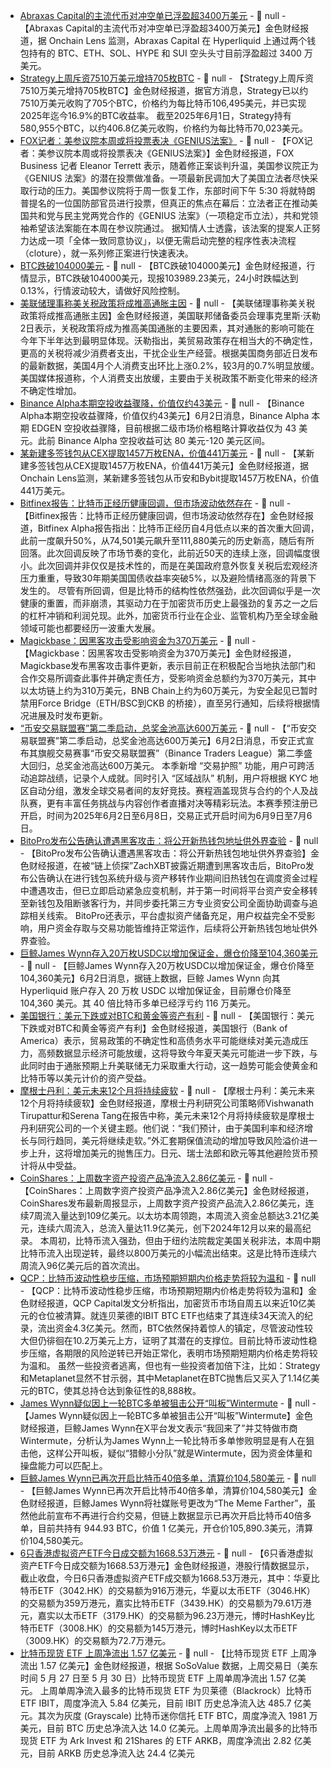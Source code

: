 - [Abraxas Capital的主流代币对冲空单已浮盈超3400万美元](https://x.com/OnchainLens/status/1929507857487241663) - 📰 null - 【Abraxas Capital的主流代币对冲空单已浮盈超3400万美元】金色财经报道，据 Onchain Lens 监测，Abraxas Capital 在 Hyperliquid 上通过两个钱包持有的 BTC、ETH、SOL、HYPE 和 SUI 空头头寸目前浮盈超过 3400 万美元。
- [Strategy上周斥资7510万美元增持705枚BTC](https://x.com/saylor/status/1929508945871163520) - 📰 null - 【Strategy上周斥资7510万美元增持705枚BTC】金色财经报道，据官方消息，Strategy已以约7510万美元收购了705个BTC，价格约为每比特币106,495美元，并已实现2025年迄今16.9%的BTC收益率。 
截至2025年6月1日，Strategy持有580,955个BTC，以约406.8亿美元收购，价格约为每比特币70,023美元。
- [FOX记者：美参议院本周或将投票表决《GENIUS法案》](https://x.com/EleanorTerrett/status/1929505709235793934) - 📰 null - 【FOX记者：美参议院本周或将投票表决《GENIUS法案》】金色财经报道，FOX Business 记者 Eleanor Terrett 表示，随着修正案谈判升温，美国参议院正为《GENIUS 法案》的潜在投票做准备。一项最新民调加大了美国立法者尽快采取行动的压力。美国参议院将于周一恢复工作，东部时间下午 5:30 将就特朗普提名的一位国防部官员进行投票，但真正的焦点在幕后：立法者正在推动美国共和党与民主党两党合作的《GENIUS 法案》（一项稳定币立法），共和党领袖希望该法案能在本周在参议院通过。 
据知情人士透露，该法案的提案人正努力达成一项「全体一致同意协议」，以便无需启动完整的程序性表决流程（cloture），就一系列修正案进行快速表决。
- [BTC跌破104000美元]() - 📰 null - 【BTC跌破104000美元】金色财经报道，行情显示，BTC跌破104000美元，现报103989.23美元，24小时跌幅达到0.13%，行情波动较大，请做好风险控制。
- [美联储理事称美关税政策将成推高通胀主因]() - 📰 null - 【美联储理事称美关税政策将成推高通胀主因】金色财经报道，美国联邦储备委员会理事克里斯·沃勒2日表示，关税政策将成为推高美国通胀的主要因素，其对通胀的影响可能在今年下半年达到最明显体现。沃勒指出，美贸易政策存在相当大的不确定性，更高的关税将减少消费者支出，干扰企业生产经营。根据美国商务部近日发布的最新数据，美国4月个人消费支出环比上涨0.2%，较3月的0.7%明显放缓。美国媒体报道称，个人消费支出放缓，主要由于关税政策不断变化带来的经济不确定性增加。
- [Binance Alpha本期空投收益骤降，价值仅约43美元]() - 📰 null - 【Binance Alpha本期空投收益骤降，价值仅约43美元】6月2日消息，Binance Alpha 本期 EDGEN 空投收益骤降，目前根据二级市场价格粗略计算收益仅为 43 美元。此前 Binance Alpha 空投收益可达 80 美元-120 美元区间。
- [某新建多签钱包从CEX提取1457万枚ENA，价值441万美元](https://x.com/OnchainLens/status/1929489183745392989) - 📰 null - 【某新建多签钱包从CEX提取1457万枚ENA，价值441万美元】金色财经报道，据Onchain Lens监测，某新建多签钱包从币安和Bybit提取1457万枚ENA，价值441万美元。
- [Bitfinex报告：比特币正经历健康回调，但市场波动依然存在](https://blog.bitfinex.com/bitfinex-alpha/bitfinex-alpha-volatile-markets-expected/) - 📰 null - 【Bitfinex报告：比特币正经历健康回调，但市场波动依然存在】金色财经报道，Bitfinex Alpha报告指出：比特币正经历自4月低点以来的首次重大回调，此前一度飙升50%，从74,501美元飙升至111,880美元的历史新高，随后有所回落。此次回调反映了市场节奏的变化，此前近50天的连续上涨，回调幅度很小。此次回调并非仅仅是技术性的，而是在美国政府意外恢复关税后宏观经济压力重重，导致30年期美国国债收益率突破5%，以及避险情绪高涨的背景下发生的。 
尽管有所回调，但是比特币的结构性依然强劲，此次回调似乎是一次健康的重置，而非崩溃，其驱动力在于加密货币历史上最强劲的复苏之一之后的杠杆冲销和利润兑现。此外，加密货币行业在企业、监管机构乃至全球金融领域可能也都要经历一波重大发展。
- [Magickbase：因黑客攻击受影响资金为370万美元](https://x.com/magickbase/status/1929480864917758172) - 📰 null - 【Magickbase：因黑客攻击受影响资金为370万美元】金色财经报道，Magickbase发布黑客攻击事件更新，表示目前正在积极配合当地执法部门和合作交易所调查此事件并确定责任方，受影响资金总额约为370万美元，其中以太坊链上约为310万美元，BNB Chain上约为60万美元，为安全起见已暂时禁用Force Bridge（ETH/BSC到CKB 的桥接），直至另行通知，后续将根据情况进展及时发布更新。
- [“币安交易联盟赛”第二季启动，总奖金池高达600万美元](https://www.binance.com/zh-CN/activity/trading-competition/traders-league-june-2025) - 📰 null - 【“币安交易联盟赛”第二季启动，总奖金池高达600万美元】6月2日消息，币安正式宣布其旗舰交易赛事“币安交易联盟赛”（Binance Traders League）第二季盛大回归，总奖金池高达600万美元。 
本季新增 “交易护照” 功能，用户可跨活动追踪战绩，记录个人成就。同时引入 “区域战队” 机制，用户将根据 KYC 地区自动分组，激发全球交易者间的友好竞技。赛程涵盖现货与合约的个人及战队赛，更有丰富任务挑战与内容创作者直播对决等精彩玩法。本赛季预注册已开启，时间为2025年6月2日至6月8日，交易正式开启时间为6月9日至7月6日。
- [BitoPro发布公告确认遭遇黑客攻击：将公开新热钱包地址供外界查验]() - 📰 null - 【BitoPro发布公告确认遭遇黑客攻击：将公开新热钱包地址供外界查验】金色财经报道，在被“链上侦探”ZachXBT披露近期遭到黑客攻击后，BitoPro发布公告确认在进行钱包系统升级与资产移转作业期间旧热钱包在调度资金过程中遭遇攻击，但已立即启动紧急应变机制，并于第一时间将平台资产安全移转至新钱包及阻断骇客行为，并同步委托第三方专业资安公司全面协助调查与追踪相关线索。 
BitoPro还表示，平台虚拟资产储备充足，用户权益完全不受影响，用户资金存取与交易功能皆维持正常运作，后续将公开新热钱包地址供外界查验。
- [巨鲸James Wynn存入20万枚USDC以增加保证金，爆仓价降至104,360美元]() - 📰 null - 【巨鲸James Wynn存入20万枚USDC以增加保证金，爆仓价降至104,360美元】6月2日消息，据链上数据，巨鲸 James Wynn 向其 Hyperliquid 账户存入 20 万枚 USDC 以增加保证金，目前爆仓价降至 104,360 美元。其 40 倍比特币多单已经浮亏约 116 万美元。
- [美国银行：美元下跌或对BTC和黄金等资产有利](https://www.coindesk.com/markets/2025/06/02/u-s-dollar-to-slide-further-this-summer-bank-of-america-warns) - 📰 null - 【美国银行：美元下跌或对BTC和黄金等资产有利】金色财经报道，美国银行（Bank of America）表示，贸易政策的不确定性和高债务水平可能继续对美元造成压力，高频数据显示经济可能放缓，这将导致今年夏天美元可能进一步下跌，与此同时由于通胀预期上升美联储无力采取重大行动，这一趋势可能会使黄金和比特币等以美元计价的资产受益。
- [摩根士丹利：美元未来12个月将持续疲软]() - 📰 null - 【摩根士丹利：美元未来12个月将持续疲软】金色财经报道，摩根士丹利研究公司策略师Vishwanath Tirupattur和Serena Tang在报告中称，美元未来12个月将持续疲软是摩根士丹利研究公司的一个关键主题。他们说：“我们预计，由于美国利率和经济增长与同行趋同，美元将继续走软。”外汇套期保值流动的增加导致风险溢价进一步上升，这将增加美元的抛售压力。日元、瑞士法郎和欧元等其他避险货币预计将从中受益。
- [CoinShares：上周数字资产投资产品净流入2.86亿美元](https://blog.coinshares.com/volume-236-digital-asset-fund-flows-weekly-report-c17db5e3273a) - 📰 null - 【CoinShares：上周数字资产投资产品净流入2.86亿美元】金色财经报道，CoinShares发布最新周报显示，上周数字资产投资产品流入2.86亿美元，连续7周流入量达到109亿美元。以太坊本周领跑，本周流入资金总额达3.21亿美元，连续六周流入，总流入量达11.9亿美元，创下2024年12月以来的最高纪录。 
本周初，比特币流入强劲，但由于纽约法院裁定美国关税非法，本周中期比特币流入出现逆转，最终以800万美元的小幅流出结束。这是比特币连续六周流入96亿美元后的首次流出。
- [QCP：比特币波动性稳步压缩，市场预期短期内价格走势将较为温和]() - 📰 null - 【QCP：比特币波动性稳步压缩，市场预期短期内价格走势将较为温和】金色财经报道，QCP Capital发文分析指出，加密货币市场自周五以来近10亿美元的仓位被清算。就连贝莱德的IBIT BTC ETF也结束了其连续34天流入的纪录，流出资金4.3亿美元。然而，BTC依然保持着惊人的镇定，尽管波动性较大但仍徘徊在10.2万美元上方，证明了其潜在的支撑位。目前比特币波动性稳步压缩，各期限的风险逆转已开始正常化，表明市场预期短期内价格走势将较为温和。 
虽然一些投资者逃离，但也有一些投资者加倍下注，比如：Strategy和Metaplanet显然不甘示弱，其中Metaplanet在BTC抛售后又买入了1.14亿美元的BTC，使其总持仓达到象征性的8,888枚。
- [James Wynn疑似因上一轮BTC多单被狙击公开“叫板”Wintermute](https://x.com/JamesWynnReal/status/1929459149374382191) - 📰 null - 【James Wynn疑似因上一轮BTC多单被狙击公开“叫板”Wintermute】金色财经报道，巨鲸James Wynn在X平台发文表示“我回来了”并艾特做市商Wintermute，分析认为James Wynn上一轮比特币多单惨败明显是有人在狙击他，这样公开叫板，疑似“猎鲸小分队”就是Wintermute，因为资金体量和操盘能力可以匹配上。
- [巨鲸James Wynn已再次开启比特币40倍多单，清算价104,580美元](https://hypurrscan.io/address/0x5078C2fBeA2b2aD61bc840Bc023E35Fce56BeDb6) - 📰 null - 【巨鲸James Wynn已再次开启比特币40倍多单，清算价104,580美元】金色财经报道，巨鲸James Wynn将社媒账号更改为“The Meme Farther”，虽然他此前宣布不再进行合约交易，但链上数据显示已再次开启比特币40倍多单，目前共持有 944.93 BTC，价值 1 亿美元，开仓价105,890.3美元，清算价104,580美元。
- [6只香港虚拟资产ETF今日成交额为1668.53万港元]() - 📰 null - 【6只香港虚拟资产ETF今日成交额为1668.53万港元】金色财经报道，港股行情数据显示，截止收盘，今日6只香港虚拟资产ETF成交额为1668.53万港元，其中：华夏比特币ETF（3042.HK）的交易额为916万港元，华夏以太币ETF（3046.HK）的交易额为359万港元，嘉实比特币ETF（3439.HK）的交易额为79.61万港元，嘉实以太币ETF（3179.HK）的交易额为96.23万港元，博时HashKey比特币ETF（3008.HK）的交易额为145万港元，博时HashKey以太币ETF（3009.HK）的交易额为72.7万港元。
- [比特币现货 ETF 上周净流出 1.57 亿美元]() - 📰 null - 【比特币现货 ETF 上周净流出 1.57 亿美元】金色财经报道，根据 SoSoValue 数据，上周交易日（美东时间 5 月 27 日至 5 月 30 日）比特币现货 ETF 上周单周净流出 1.57 亿美元。 
上周单周净流入最多的比特币现货 ETF 为贝莱德（Blackrock）比特币 ETF IBIT，周度净流入 5.84 亿美元，目前 IBIT 历史总净流入达 485.7 亿美元。其次为灰度 (Grayscale) 比特币迷你信托 ETF BTC，周度净流入 1981 万美元，目前 BTC 历史总净流入达 14.0 亿美元。上周单周净流出最多的比特币现货 ETF 为 Ark Invest 和 21Shares 的 ETF ARKB，周度净流出 2.82 亿美元，目前 ARKB 历史总净流入达 24.4 亿美元
